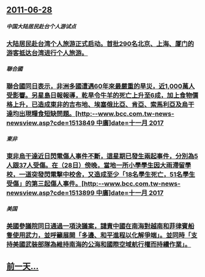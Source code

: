 ## [2011-06-28](/zh/news/2011/06/28/index.md)

##### 中国大陆居民赴台个人游试点
### [ 大陆居民赴台湾个人旅游正式启动。首批290名北京、上海、厦门的游客抵达台湾进行个人旅游。](/zh/news/2011/06/28/大陆居民赴台湾个人旅游正式启动-首批290名北京-上海-厦门的游客抵达台湾进行个人旅游.md)
##### 聯合國
### [ 聯合國同日表示，非洲多國遭遇60年來最嚴重的旱災，近1,000萬人受影響。另星島日報報導，乾旱令牛羊的死亡上升至6成，加上食物價格上升，已造成東非的吉布地、埃塞俄比亞、肯亞、索馬利亞及烏干達均出現糧食短缺問題。[http:--www.bcc.com.tw-news-newsview.asp?cde=1513849 中廣]date=十一月 2017 ](/zh/news/2011/06/28/聯合國同日表示-非洲多國遭遇60年來最嚴重的旱災-近1000萬人受影響-另星島日報報導-乾旱令牛羊的死亡上升至6成.md)
##### 東非
### [ 東非烏干達近日閃電傷人事件不斷，這星期已發生兩起事件，分別為5人跟37人受傷。在（28日）傍晚，當地一所小學學生因大雨滯留學校，一道突發閃電擊中校舍，又造成至少「18名學生死亡，51名學生受傷」的第三起傷人事件。[http:--www.bcc.com.tw-news-newsview.asp?cde=1513899 中廣]date=十一月 2017 ](/zh/news/2011/06/28/東非烏干達近日閃電傷人事件不斷-這星期已發生兩起事件-分別為5人跟37人受傷-在-28日-傍晚-當地一所小學學生因大雨.md)
##### 美国
### [ 美國參議院同日通過一項決議案，譴責中國在南海對越南和菲律賓船隻使用武力，並呼籲展開「多邊、和平進程以化解爭端」。並同時「支持美國武裝部隊為維持南海的公海和國際空域航行權而持續作業」。](/zh/news/2011/06/28/美國參議院同日通過一項決議案-譴責中國在南海對越南和菲律賓船隻使用武力-並呼籲展開-多邊-和平進程以化解爭端-並同時.md)
## [前一天...](/zh/news/2011/06/27/index.md)

